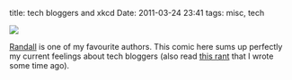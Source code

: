 title: tech bloggers and xkcd
Date: 2011-03-24 23:41
tags: misc, tech
 

![](http://dl.dropbox.com/u/179731/4071979061.png)

[Randall](http://xkcd.com/) is one of my favourite authors. This comic here
sums up perfectly my current feelings about tech bloggers (also read [this rant](http://aadm.github.io/2011-02-17-english-writers.html) that I wrote some time ago).
